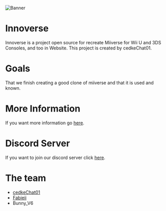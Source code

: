 ![Banner](http://innoverse.alwaysdata.net/img/text-logo2.png)

# Innoverse
Innoverse is a project open source for recreate Miiverse for Wii U and 3DS Consoles, and too in Website.
This project is created by cedkeChat01.

# Goals
That we finish creating a good clone of miiverse and that it is used and known.

# More Information
If you want more information go [here](https://github.com/InnoverseTeam/Innoverse/blob/main/MORE.md).

# Discord Server
If you want to join our discord server click [here](https://discord.gg/caSHajnf).

# The team
- [cedkeChat01](https://github/00cedke/)
- [Fabieii](https://github.com/Fabieii)
- Bunny_V6

